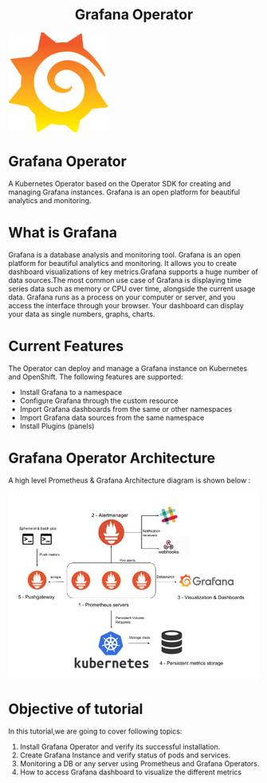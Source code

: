 <h1 align="center">Grafana Operator</h1>

![logo.PNG](_images/logo.PNG)

# Grafana Operator

A Kubernetes Operator based on the Operator SDK for creating and managing Grafana instances.
Grafana is an open platform for beautiful analytics and monitoring.


# What is Grafana

Grafana is a database analysis and monitoring tool. Grafana is an open platform for beautiful analytics and monitoring. It allows you to create dashboard visualizations of key metrics.Grafana supports a huge number of data sources.The most common use case of Grafana is displaying time series data such as memory or CPU over time, alongside the current usage data.
Grafana runs as a process on your computer or server, and you access the interface through your browser. Your dashboard can display your data as single numbers, graphs, charts.

# Current Features

The Operator can deploy and manage a Grafana instance on Kubernetes and OpenShift. The following features are supported:

- Install Grafana to a namespace
- Configure Grafana through the custom resource
- Import Grafana dashboards from the same or other namespaces
- Import Grafana data sources from the same namespace
- Install Plugins (panels)

# Grafana Operator Architecture
A high level Prometheus & Grafana Architecture diagram is shown below :

![Grafana-Architecture.png](_images/Grafana-Architecture.png)

# Objective of tutorial 

In this tutorial,we are going to cover following topics:

1. Install Grafana Operator and verify its successful installation.
2. Create Grafana Instance and verify status of pods and services.
3. Monitoring a DB or any server using Prometheus and Grafana Operators.
4. How to access Grafana dashboard to visualize the different metrics